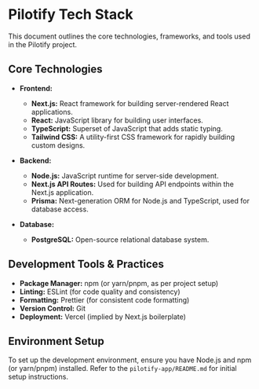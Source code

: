 # Pilotify Tech Stack

This document outlines the core technologies, frameworks, and tools used in the Pilotify project.

## Core Technologies

*   **Frontend:**
    *   **Next.js:** React framework for building server-rendered React applications.
    *   **React:** JavaScript library for building user interfaces.
    *   **TypeScript:** Superset of JavaScript that adds static typing.
    *   **Tailwind CSS:** A utility-first CSS framework for rapidly building custom designs.

*   **Backend:**
    *   **Node.js:** JavaScript runtime for server-side development.
    *   **Next.js API Routes:** Used for building API endpoints within the Next.js application.
    *   **Prisma:** Next-generation ORM for Node.js and TypeScript, used for database access.

*   **Database:**
    *   **PostgreSQL:** Open-source relational database system.

## Development Tools & Practices

*   **Package Manager:** npm (or yarn/pnpm, as per project setup)
*   **Linting:** ESLint (for code quality and consistency)
*   **Formatting:** Prettier (for consistent code formatting)
*   **Version Control:** Git
*   **Deployment:** Vercel (implied by Next.js boilerplate)

## Environment Setup

To set up the development environment, ensure you have Node.js and npm (or yarn/pnpm) installed. Refer to the `pilotify-app/README.md` for initial setup instructions.

